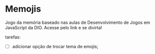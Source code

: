 # Memojis

Jogo da memória baseado nas aulas de Desenvolvimento de Jogos em JavaScript da DIO. Acesse pelo link e se divirta!

tarefas:

- [ ] adicionar opção de trocar tema de emojis;